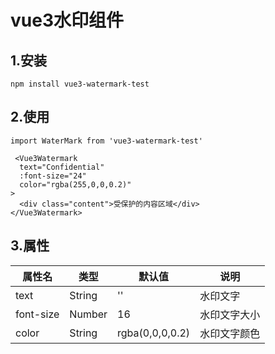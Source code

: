 # vue3水印组件

## 1.安装

`npm install vue3-watermark-test`

## 2.使用

```
import WaterMark from 'vue3-watermark-test'

 <Vue3Watermark
  text="Confidential"
  :font-size="24"
  color="rgba(255,0,0,0.2)"
>
  <div class="content">受保护的内容区域</div>
</Vue3Watermark>
```

## 3.属性

| 属性名    | 类型   | 默认值          | 说明         |
| --------- | ------ | --------------- | ------------ |
| text      | String | ''              | 水印文字     |
| font-size | Number | 16              | 水印文字大小 |
| color     | String | rgba(0,0,0,0.2) | 水印文字颜色 |
